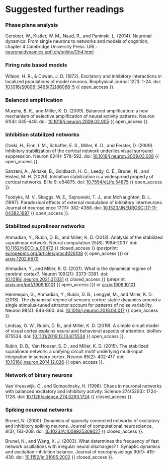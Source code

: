 # Suggested further readings


### Phase plane analysis

Gerstner, W., Kistler, W. M., Naud, R., and Paninski, L. (2014). Neuronal dynamics: From single neurons to networks and models of cognition, chapter 4 Cambridge University Press. URL: [neuronaldynamics.epfl.ch/online/Ch4.html](https://neuronaldynamics.epfl.ch/online/Ch4.html)

### Firing rate based models

Wilson, H. R., & Cowan, J. D. (1972). Excitatory and inhibitory interactions in localized populations of model neurons. Biophysical journal 12(1): 1-24. doi: [10.1016/S0006-3495(72)86068-5](https://doi.org/10.1016/S0006-3495(72)86068-5) {{ open_access }}.

### Balanced amplification

Murphy, B. K., and Miller, K. D. (2009). Balanced amplification: a new mechanism of selective amplification of neural activity patterns. Neuron 61(4): 635-648. doi: [10.1016/j.neuron.2009.02.005](https://doi.org/10.1016/j.neuron.2009.02.005) {{ open_access }}.

### Inhibition stabilized networks

Ozeki, H., Finn, I. M., Schaffer, E. S., Miller, K. D., and Ferster, D. (2009). Inhibitory stabilization of the cortical network underlies visual surround suppression. Neuron 62(4): 578-592. doi: [10.1016/j.neuron.2009.03.028](https://doi.org/10.1016/j.neuron.2009.03.028) {{ open_access }}.

Sanzeni, A., Akitake, B., Goldbach, H. C., Leedy, C. E., Brunel, N., and Histed, M. H. (2020). Inhibition stabilization is a widespread property of cortical networks. Elife 9: e54875. doi: [10.7554/eLife.54875](https://doi.org/10.7554/eLife.54875) {{ open_access }}.

Tsodyks, M. V., Skaggs, W. E., Sejnowski, T. J., and McNaughton, B. L. (1997). Paradoxical effects of external modulation of inhibitory interneurons. Journal of neuroscience 17(11): 382-4388. doi: [10.1523/JNEUROSCI.17-11-04382.1997](https://doi.org/10.1523/JNEUROSCI.17-11-04382.1997) {{ open_access }}.

### Stabilized supralinear networks

Ahmadian, Y., Rubin, D. B., and Miller, K. D. (2013). Analysis of the stabilized supralinear network. Neural computation 25(8): 1994-2037. doi: [10.1162/NECO_a_00472](https://doi.org/10.1162/NECO_a_00472) {{ closed_access }} (postprint: [europepmc.org/articles/pmc4026108](https://europepmc.org/articles/pmc4026108) {{ open_access }}) or [arxiv:1202.6670](https://arxiv.org/abs/1202.6670).

Ahmadian, Y., and Miller, K. D. (2021). What is the dynamical regime of cerebral cortex?. Neuron 109(21): 3373-3391. doi: [10.1016/j.neuron.2021.07.031](https://doi.org/10.1016/j.neuron.2021.07.031) {{ closed_access }} (preprint: [arxiv.org/pdf/1908.10101](http://arxiv.org/pdf/1908.10101) {{ open_access }}) or [arxiv:1908.10101](https://arxiv.org/abs/1908.10101).

Hennequin, G., Ahmadian, Y., Rubin, D. B., Lengyel, M., and Miller, K. D. (2018). The dynamical regime of sensory cortex: stable dynamics around a single stimulus-tuned attractor account for patterns of noise variability. Neuron 98(4): 846-860. doi: [10.1016/j.neuron.2018.04.017](https://doi.org/10.1016/j.neuron.2018.04.017) {{ open_access }}.

Lindsay, G. W., Rubin, D. B., and Miller, K. D. (2019). A simple circuit model of visual cortex explains neural and behavioral aspects of attention. bioRxiv 875534. doi: [10.1101/2019.12.13.875534](https://doi.org/10.1101/2019.12.13.875534) {{ open_access }}.

Rubin, D. B., Van Hooser, S. D., and Miller, K. D. (2015). The stabilized supralinear network: a unifying circuit motif underlying multi-input integration in sensory cortex. Neuron 85(2): 402-417. doi: [10.1016/j.neuron.2014.12.026](https://doi.org/10.1016/j.neuron.2014.12.026) {{ open_access }}.

### Network of binary neurons

Van Vreeswijk, C., and Sompolinsky, H. (1996). Chaos in neuronal networks with balanced excitatory and inhibitory activity. Science 274(5293): 1724-1726. doi: [10.1126/science.274.5293.1724](https://doi.org/10.1126/science.274.5293.1724) {{ closed_access }}.

### Spiking neuronal networks

Brunel, N. (2000). Dynamics of sparsely connected networks of excitatory and inhibitory spiking neurons. Journal of computational neuroscience, 8(3), 183-208. doi: [10.1023/A:1008925309027](https://doi.org/10.1023/A:1008925309027) {{ closed_access }}.

Brunel, N., and Wang, X. J. (2003). What determines the frequency of fast network oscillations with irregular neural discharges? I. Synaptic dynamics and excitation-inhibition balance. Journal of neurophysiology 90(1): 415-430. doi: [10.1152/jn.01095.2002](https://doi.org/10.1152/jn.01095.2002) {{ closed_access }}.
